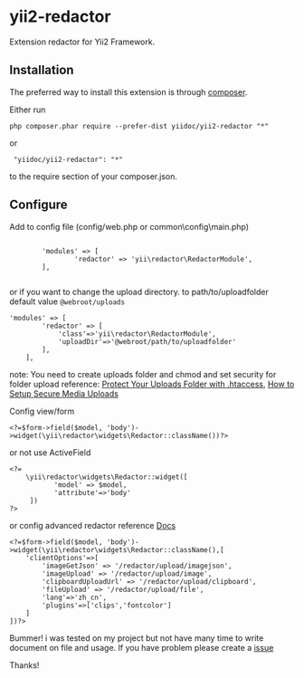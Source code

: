 yii2-redactor
=============
Extension redactor for Yii2 Framework.

Installation
------------

The preferred way to install this extension is through [composer](http://getcomposer.org/download/).

Either run

```
php composer.phar require --prefer-dist yiidoc/yii2-redactor "*"

```

 or
```
 "yiidoc/yii2-redactor": "*"
```

to the require section of your composer.json.

Configure
-----------------

Add to config file (config/web.php or common\config\main.php) 

```

        'modules' => [
                'redactor' => 'yii\redactor\RedactorModule',
        ],
    
```
or if you want to change the upload directory.
to path/to/uploadfolder
default value `@webroot/uploads`

```
'modules' => [
        'redactor' => [
            'class'=>'yii\redactor\RedactorModule',
            'uploadDir'=>'@webroot/path/to/uploadfolder'
        ],
    ],
```

note: You need to create uploads folder and chmod and set security for folder upload
reference: [Protect Your Uploads Folder with .htaccess](http://tomolivercv.wordpress.com/2011/07/24/protect-your-uploads-folder-with-htaccess/),
[How to Setup Secure Media Uploads](http://digwp.com/2012/09/secure-media-uploads/)

Config view/form

```
<?=$form->field($model, 'body')->widget(\yii\redactor\widgets\Redactor::className())?>
```

or not use ActiveField

```
<?=
    \yii\redactor\widgets\Redactor::widget([
           'model' => $model,
           'attribute'=>'body'
     ])
?>
```    
or config advanced redactor reference [Docs](http://imperavi.com/redactor/docs/)

```
<?=$form->field($model, 'body')->widget(\yii\redactor\widgets\Redactor::className(),[
    'clientOptions'=>[
        'imageGetJson' => '/redactor/upload/imagejson',
        'imageUpload' => '/redactor/upload/image',
        'clipboardUploadUrl' => '/redactor/upload/clipboard',
        'fileUpload' => '/redactor/upload/file',
        'lang'=>'zh_cn',
        'plugins'=>['clips','fontcolor']
    ]
])?>
```

                

Bummer! i was tested on my project but not have many time to write document on file and usage.
If you have problem please create a [issue](https://github.com/yiidoc/yii2-redactor/issues)

Thanks!
